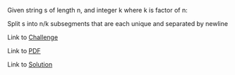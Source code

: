 Given string s of length n, and integer k where k is factor of n:

Split s into n/k subsegments that are each unique and separated by newline

Link to [Challenge](https://www.hackerrank.com/challenges/merge-the-tools/problem)

Link to [PDF](./merge-the-tools-English.pdf)

Link to [Solution](./merge.py)
